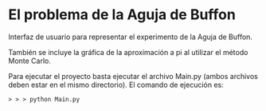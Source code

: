 # El problema de la Aguja de Buffon

Interfaz de usuario para representar el experimento 
de la Aguja de Buffon. 

También se incluye la gráfica de la aproximación a pi al utilizar el método Monte Carlo.

Para ejecutar el proyecto basta ejecutar el archivo Main.py (ambos archivos deben estar en el mismo directorio).
El comando de ejecución es:

    > > > python Main.py